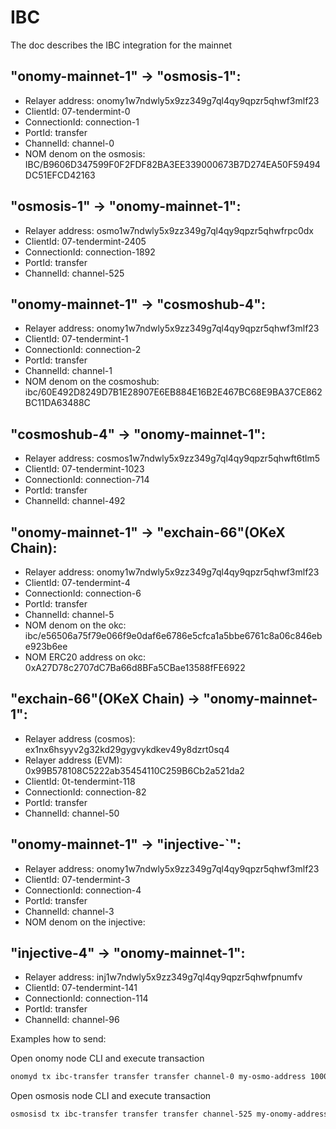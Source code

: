 # IBC

The doc describes the IBC integration for the mainnet

## "onomy-mainnet-1" -> "osmosis-1":

* Relayer address: onomy1w7ndwly5x9zz349g7ql4qy9qpzr5qhwf3mlf23
* ClientId: 07-tendermint-0 
* ConnectionId: connection-1
* PortId: transfer
* ChannelId: channel-0
* NOM denom on the osmosis: IBC/B9606D347599F0F2FDF82BA3EE339000673B7D274EA50F59494DC51EFCD42163

## "osmosis-1" -> "onomy-mainnet-1":

* Relayer address: osmo1w7ndwly5x9zz349g7ql4qy9qpzr5qhwfrpc0dx
* ClientId: 07-tendermint-2405
* ConnectionId: connection-1892
* PortId: transfer
* ChannelId: channel-525


## "onomy-mainnet-1" -> "cosmoshub-4":

* Relayer address: onomy1w7ndwly5x9zz349g7ql4qy9qpzr5qhwf3mlf23
* ClientId: 07-tendermint-1
* ConnectionId: connection-2
* PortId: transfer
* ChannelId: channel-1
* NOM denom on the cosmoshub: ibc/60E492D8249D7B1E28907E6EB884E16B2E467BC68E9BA37CE862BC11DA63488C

## "cosmoshub-4" -> "onomy-mainnet-1":

* Relayer address: cosmos1w7ndwly5x9zz349g7ql4qy9qpzr5qhwft6tlm5
* ClientId: 07-tendermint-1023
* ConnectionId: connection-714
* PortId: transfer
* ChannelId: channel-492


## "onomy-mainnet-1" -> "exchain-66"(OKeX Chain):

* Relayer address: onomy1w7ndwly5x9zz349g7ql4qy9qpzr5qhwf3mlf23
* ClientId: 07-tendermint-4
* ConnectionId: connection-6
* PortId: transfer
* ChannelId: channel-5
* NOM denom on the okc: ibc/e56506a75f79e066f9e0daf6e6786e5cfca1a5bbe6761c8a06c846ebe923b6ee
* NOM ERC20 address on okc: 0xA27D78c2707dC7Ba66d8BFa5CBae13588fFE6922

## "exchain-66"(OKeX Chain) -> "onomy-mainnet-1":

* Relayer address (cosmos): ex1nx6hsyyv2g32kd29gygvykdkev49y8dzrt0sq4
* Relayer address (EVM): 0x99B578108C5222ab35454110C259B6Cb2a521da2 
* ClientId: 0t-tendermint-118
* ConnectionId: connection-82
* PortId: transfer
* ChannelId: channel-50



## "onomy-mainnet-1" -> "injective-`":

* Relayer address: onomy1w7ndwly5x9zz349g7ql4qy9qpzr5qhwf3mlf23
* ClientId: 07-tendermint-3
* ConnectionId: connection-4
* PortId: transfer
* ChannelId: channel-3
* NOM denom on the injective: 

## "injective-4" -> "onomy-mainnet-1":

* Relayer address: inj1w7ndwly5x9zz349g7ql4qy9qpzr5qhwfpnumfv
* ClientId: 07-tendermint-141
* ConnectionId: connection-114
* PortId: transfer
* ChannelId: channel-96

Examples how to send:

Open onomy node CLI and execute transaction

```bash
onomyd tx ibc-transfer transfer transfer channel-0 my-osmo-address 1000anom --from my-accout --gas auto --gas-adjustment 1.3 -y -b block --keyring-backend pass --chain-id onomy-mainnet-1
```

Open osmosis node CLI and execute transaction

```bash
osmosisd tx ibc-transfer transfer transfer channel-525 my-onomy-address 1000osmo --from my-accout --gas auto --gas-adjustment 1.3 -y -b block --keyring-backend pass --chain-id osmosis-1
```

